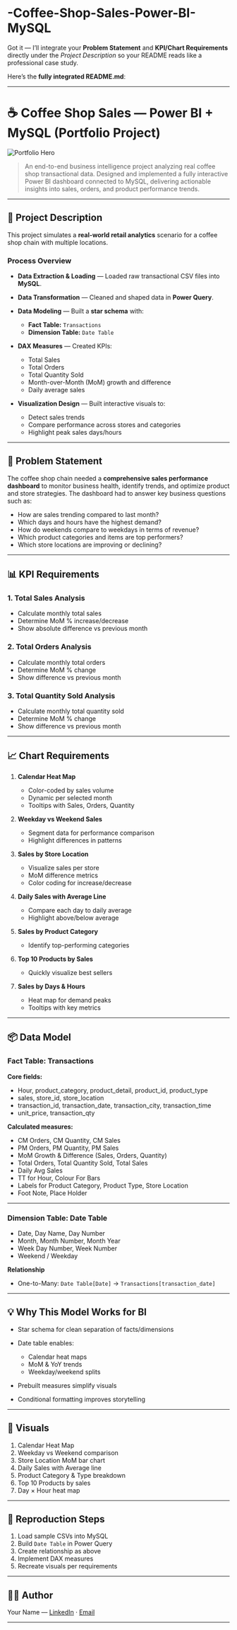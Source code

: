 # -Coffee-Shop-Sales-Power-BI-MySQL
Got it — I’ll integrate your **Problem Statement** and **KPI/Chart Requirements** directly under the *Project Description* so your README reads like a professional case study.

Here’s the **fully integrated README.md**:

---

# ☕ Coffee Shop Sales — Power BI + MySQL (Portfolio Project)

![Portfolio Hero](images/coffee-portfolio-hero.png)

> An end-to-end business intelligence project analyzing real coffee shop transactional data. Designed and implemented a fully interactive Power BI dashboard connected to MySQL, delivering actionable insights into sales, orders, and product performance trends.

---

## 📖 Project Description

This project simulates a **real-world retail analytics** scenario for a coffee shop chain with multiple locations.

### Process Overview

* **Data Extraction & Loading** — Loaded raw transactional CSV files into **MySQL**.
* **Data Transformation** — Cleaned and shaped data in **Power Query**.
* **Data Modeling** — Built a **star schema** with:

  * **Fact Table:** `Transactions`
  * **Dimension Table:** `Date Table`
* **DAX Measures** — Created KPIs:

  * Total Sales
  * Total Orders
  * Total Quantity Sold
  * Month-over-Month (MoM) growth and difference
  * Daily average sales
* **Visualization Design** — Built interactive visuals to:

  * Detect sales trends
  * Compare performance across stores and categories
  * Highlight peak sales days/hours

---

## 📌 Problem Statement

The coffee shop chain needed a **comprehensive sales performance dashboard** to monitor business health, identify trends, and optimize product and store strategies. The dashboard had to answer key business questions such as:

* How are sales trending compared to last month?
* Which days and hours have the highest demand?
* How do weekends compare to weekdays in terms of revenue?
* Which product categories and items are top performers?
* Which store locations are improving or declining?

---

## 📊 KPI Requirements

### 1. **Total Sales Analysis**

* Calculate monthly total sales
* Determine MoM % increase/decrease
* Show absolute difference vs previous month

### 2. **Total Orders Analysis**

* Calculate monthly total orders
* Determine MoM % change
* Show difference vs previous month

### 3. **Total Quantity Sold Analysis**

* Calculate monthly total quantity sold
* Determine MoM % change
* Show difference vs previous month

---

## 📈 Chart Requirements

1. **Calendar Heat Map**

   * Color-coded by sales volume
   * Dynamic per selected month
   * Tooltips with Sales, Orders, Quantity

2. **Weekday vs Weekend Sales**

   * Segment data for performance comparison
   * Highlight differences in patterns

3. **Sales by Store Location**

   * Visualize sales per store
   * MoM difference metrics
   * Color coding for increase/decrease

4. **Daily Sales with Average Line**

   * Compare each day to daily average
   * Highlight above/below average

5. **Sales by Product Category**

   * Identify top-performing categories

6. **Top 10 Products by Sales**

   * Quickly visualize best sellers

7. **Sales by Days & Hours**

   * Heat map for demand peaks
   * Tooltips with key metrics

---

## 📦 Data Model

### **Fact Table: Transactions**

**Core fields:**

* Hour, product\_category, product\_detail, product\_id, product\_type
* sales, store\_id, store\_location
* transaction\_id, transaction\_date, transaction\_city, transaction\_time
* unit\_price, transaction\_qty

**Calculated measures:**

* CM Orders, CM Quantity, CM Sales
* PM Orders, PM Quantity, PM Sales
* MoM Growth & Difference (Sales, Orders, Quantity)
* Total Orders, Total Quantity Sold, Total Sales
* Daily Avg Sales
* TT for Hour, Colour For Bars
* Labels for Product Category, Product Type, Store Location
* Foot Note, Place Holder

---

### **Dimension Table: Date Table**

* Date, Day Name, Day Number
* Month, Month Number, Month Year
* Week Day Number, Week Number
* Weekend / Weekday

**Relationship**

* One-to-Many: `Date Table[Date]` → `Transactions[transaction_date]`

---

## 💡 Why This Model Works for BI

* Star schema for clean separation of facts/dimensions
* Date table enables:

  * Calendar heat maps
  * MoM & YoY trends
  * Weekday/weekend splits
* Prebuilt measures simplify visuals
* Conditional formatting improves storytelling

---

## 📸 Visuals

1. Calendar Heat Map
2. Weekday vs Weekend comparison
3. Store Location MoM bar chart
4. Daily Sales with Average line
5. Product Category & Type breakdown
6. Top 10 Products by sales
7. Day × Hour heat map

---

## 🧪 Reproduction Steps

1. Load sample CSVs into MySQL
2. Build `Date Table` in Power Query
3. Create relationship as above
4. Implement DAX measures
5. Recreate visuals per requirements

---





## 🙋‍♂️ Author

Your Name — [LinkedIn](#) · [Email](#)

---




